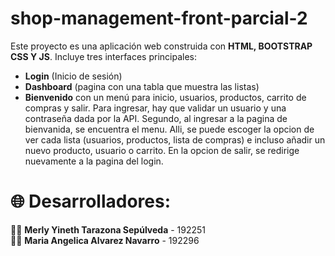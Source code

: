 # shop-management-front-parcial-2
Este proyecto es una aplicación web construida con **HTML, BOOTSTRAP CSS Y JS**. Incluye tres interfaces principales:  
- **Login** (Inicio de sesión)  
- **Dashboard** (pagina con una tabla que muestra las listas)  
- **Bienvenido** con un menú para inicio, usuarios, productos, carrito de compras y salir. 
Para ingresar, hay que validar un usuario y una contraseña dada por la API. Segundo, al ingresar a la pagina de bienvanida, se encuentra el menu. Alli, se puede escoger la opcion de ver cada lista (usuarios, productos, lista de compras) e incluso añadir un nuevo producto, usuario o carrito. En la opcion de salir, se redirige nuevamente a la pagina del login.
# 🌐 Desarrolladores:
👨‍💻 **Merly Yineth Tarazona Sepúlveda** - 192251  
👨‍💻 **Maria Angelica Alvarez Navarro** - 192296 